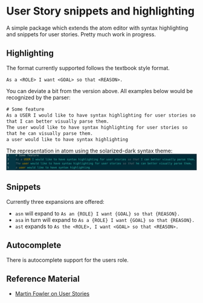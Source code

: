 # User Story snippets and highlighting

A simple package which extends the atom editor with syntax highlighting and snippets for user stories. Pretty much work in progress.

## Highlighting
The format currently supported follows the textbook style format.
```
As a <ROLE> I want <GOAL> so that <REASON>.
```

You can deviate a bit from the version above. All examples below would be recognized by the parser:

```
# Some feature
As a USER I would like to have syntax highlighting for user stories so that I can better visually parse them.
The user would like to have syntax highlighting for user stories so that he can visually parse them.
a user would like to have syntax highlighting
```

The representation in atom using the solarized-dark syntax theme:
![sample image](https://raw.githubusercontent.com/fschaper/atom-language-story/master/support/sample.jpg)

## Snippets

Currently three expansions are offered:
- `asn` will expand to `As an {ROLE} I want {GOAL} so that {REASON}.`
- `asa` in turn will expand to `As a {ROLE} I want {GOAL} so that {REASON}.`
- `ast` expands to `As the <ROLE>, I want <GOAL> so that <REASON>.`

## Autocomplete

There is autocomplete support for the users role.

## Reference Material

- [Martin Fowler on User Stories](http://martinfowler.com/bliki/UserStory.html)
